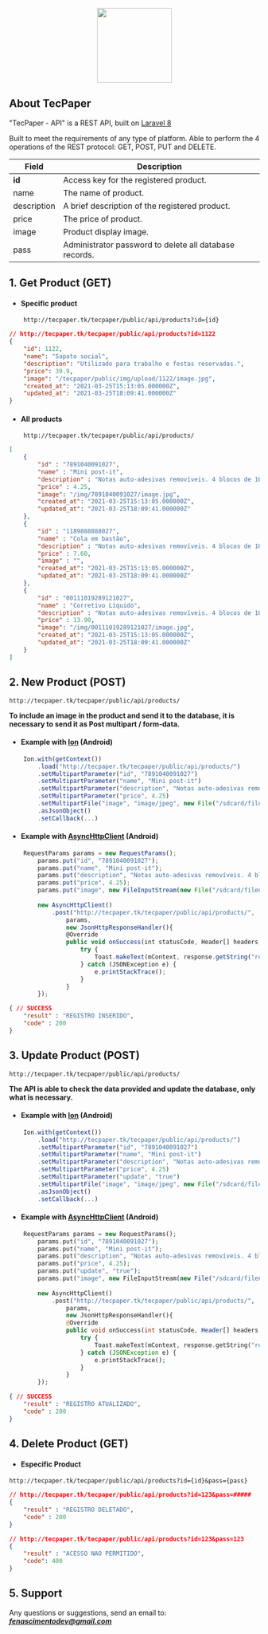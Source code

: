 <p align="center">
    <a href="https://laravel.com" target="_blank">
        <img src="http://tecpaper.tk/tecpaper/public/img/ic_launcher.png" width="150" alt="">
    </a>
</p>

## About TecPaper

"TecPaper - API" is a REST API, built on [Laravel 8](https://laravel.com/docs/8.x/installation)

Built to meet the requirements of any type of platform. Able to perform the 4 operations of the REST protocol: GET, POST, PUT and DELETE.

Field | Description
------|------------
**id** | Access key for the registered product.
name | The name of product.
description | A brief description of the registered product.
price | The price of product.
image | Product display image.
pass | Administrator password to delete all database records.



## 1. Get Product (GET)


- #### Specific product
```url
    http://tecpaper.tk/tecpaper/public/api/products?id={id}
```

```JSON
// http://tecpaper.tk/tecpaper/public/api/products?id=1122
{ 
    "id": 1122,
    "name": "Sapato social",
    "description": "Utilizado para trabalho e festas reservadas.",
    "price": 39.9,
    "image": "/tecpaper/public/img/upload/1122/image.jpg",
    "created_at": "2021-03-25T15:13:05.000000Z",
    "updated_at": "2021-03-25T18:09:41.000000Z"
}
```

- #### All products
```url
    http://tecpaper.tk/tecpaper/public/api/products/
```

```JSON
[
    {
        "id" : "7891040091027",
        "name" : "Mini post-it",
        "description" : "Notas auto-adesivas removíveis. 4 blocos de 100 folhas.",
        "price" : 4.25,
        "image": "/img/7891040091027/image.jpg",
        "created_at": "2021-03-25T15:13:05.000000Z",
        "updated_at": "2021-03-25T18:09:41.000000Z"
    },
    {
        "id" : "1189888888027",
        "name" : "Cola em bastão",
        "description" : "Notas auto-adesivas removíveis. 4 blocos de 100 folhas.",
        "price" : 7.60,
        "image" : "",
        "created_at": "2021-03-25T15:13:05.000000Z",
        "updated_at": "2021-03-25T18:09:41.000000Z"
    },
    {
        "id" : "00111019289121027",
        "name" : "Corretivo Líquido",
        "description" : "Notas auto-adesivas removíveis. 4 blocos de 100 folhas.",
        "price" : 13.90,
        "image": "/img/00111019289121027/image.jpg",
        "created_at": "2021-03-25T15:13:05.000000Z",
        "updated_at": "2021-03-25T18:09:41.000000Z"
    }
] 
```

 ## 2. New Product (POST)


```URL
http://tecpaper.tk/tecpaper/public/api/products/
```

**To include an image in the product and send it to the database, it is necessary to send it as Post multipart / form-data.**

- #### Example with [Ion](https://github.com/koush/ion) (Android)
```JAVASCRIPT
    Ion.with(getContext())
        .load("http://tecpaper.tk/tecpaper/public/api/products/")
        .setMultipartParameter("id", "7891040091027")
        .setMultipartParameter("name", "Mini post-it")
        .setMultipartParameter("description", "Notas auto-adesivas removíveis. 4 blocos de 100 folhas.")
        .setMultipartParameter("price", 4.25)
        .setMultipartFile("image", "image/jpeg", new File("/sdcard/filename.jpeg"))
        .asJsonObject()
        .setCallback(...)
```

- #### Example with [AsyncHttpClient](https://loopj.com/android-async-http/) (Android)

```JAVASCRIPT
    RequestParams params = new RequestParams();
        params.put("id", "7891040091027");
        params.put("name", "Mini post-it");
        params.put("description", "Notas auto-adesivas removíveis. 4 blocos de 100 folhas.");
        params.put("price", 4.25);
        params.put("image", new FileInputStream(new File("/sdcard/filename.jpeg")), "filename.jpg");
        
        new AsyncHttpClient()
            .post("http://tecpaper.tk/tecpaper/public/api/products/", 
                params, 
                new JsonHttpResponseHandler(){
                @Override
                public void onSuccess(int statusCode, Header[] headers, JSONObject response) {
                    try {
                        Toast.makeText(mContext, response.getString("result"), Toast.LENGTH_LONG).show();
                    } catch (JSONException e) {
                        e.printStackTrace();
                    }
                }
        });
```


```JSON
{ // SUCCESS
    "result" : "REGISTRO INSERIDO",
    "code" : 200
}
```

## 3. Update Product (POST)

```URL
http://tecpaper.tk/tecpaper/public/api/products/
```
**The API is able to check the data provided and update the database, only what is necessary.**
<br>

- #### Example with [Ion](https://github.com/koush/ion) (Android)
```JAVASCRIPT
    Ion.with(getContext())
        .load("http://tecpaper.tk/tecpaper/public/api/products/")
        .setMultipartParameter("id", "7891040091027")
        .setMultipartParameter("name", "Mini post-it")
        .setMultipartParameter("description", "Notas auto-adesivas removíveis. 4 blocos de 100 folhas.")
        .setMultipartParameter("price", 4.25)
        .setMultipartParameter("update", "true")
        .setMultipartFile("image", "image/jpeg", new File("/sdcard/filename.jpeg"))
        .asJsonObject()
        .setCallback(...)
```

- #### Example with [AsyncHttpClient](https://loopj.com/android-async-http/) (Android)

```PHP
    RequestParams params = new RequestParams();
        params.put("id", "7891040091027");
        params.put("name", "Mini post-it");
        params.put("description", "Notas auto-adesivas removíveis. 4 blocos de 100 folhas.");
        params.put("price", 4.25);
        params.put("update", "true");
        params.put("image", new FileInputStream(new File("/sdcard/filename.jpeg")), "filename.jpg");
        
        new AsyncHttpClient()
            .post("http://tecpaper.tk/tecpaper/public/api/products/", 
                params, 
                new JsonHttpResponseHandler(){
                @Override
                public void onSuccess(int statusCode, Header[] headers, JSONObject response) {
                    try {
                        Toast.makeText(mContext, response.getString("result"), Toast.LENGTH_LONG).show();
                    } catch (JSONException e) {
                        e.printStackTrace();
                    }
                }
        });
```
```JSON
{ // SUCCESS
    "result" : "REGISTRO ATUALIZADO",
    "code" : 200
}
```

## 4. Delete Product (GET)

- #### Especific Product

```url
http://tecpaper.tk/tecpaper/public/api/products?id={id}&pass={pass}
```

```JSON
// http://tecpaper.tk/tecpaper/public/api/products?id=123&pass=#####
{ 
    "result" : "REGISTRO DELETADO",
    "code" : 200
}
```
```JSON
// http://tecpaper.tk/tecpaper/public/api/products?id=123&pass=123
{ 
    "result" : "ACESSO NAO PERMITIDO",
    "code": 400
}
```

## 5. Support

Any questions or suggestions, send an email to: ***fenascimentodev@gmail.com***
